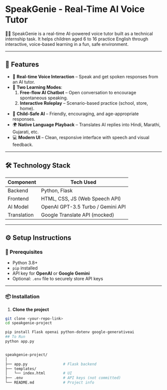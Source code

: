 # SpeakGenie - Real-Time AI Voice Tutor

🧞‍♂️ SpeakGenie is a real-time AI-powered voice tutor built as a technical internship task. It helps children aged 6 to 16 practice English through interactive, voice-based learning in a fun, safe environment.

---

## 🌟 Features

- 🎤 **Real-time Voice Interaction** – Speak and get spoken responses from an AI tutor.
- 🔄 **Two Learning Modes**:
  1. **Free-flow AI Chatbot** – Open conversation to encourage spontaneous speaking.
  2. **Interactive Roleplay** – Scenario-based practice (school, store, home).
- 🧒 **Child-Safe AI** – Friendly, encouraging, and age-appropriate responses.
- 🌍 **Native Language Playback** – Translates AI replies into Hindi, Marathi, Gujarati, etc.
- 💻 **Modern UI** – Clean, responsive interface with speech and visual feedback.

---

## 🛠 Technology Stack

| Component  | Tech Used                        |
|------------|----------------------------------|
| Backend    | Python, Flask                    |
| Frontend   | HTML, CSS, JS (Web Speech API)   |
| AI Model   | OpenAI GPT-3.5 Turbo / Gemini API|
| Translation| Google Translate API (mocked)    |

---

## ⚙️ Setup Instructions

### 🔗 Prerequisites

- Python 3.8+
- `pip` installed
- API key for **OpenAI** or **Google Gemini**
- Optional: `.env` file to securely store API keys

---

### 📦 Installation

1. **Clone the project**
```bash
git clone <your-repo-link>
cd speakgenie-project

pip install Flask openai python-dotenv google-generativeai
## To Run
python app.py


speakgenie-project/
│
├── app.py                # Flask backend
├── templates/
│   └── index.html        # UI
├── .env                  # API keys (not committed)
└── README.md             # Project info
